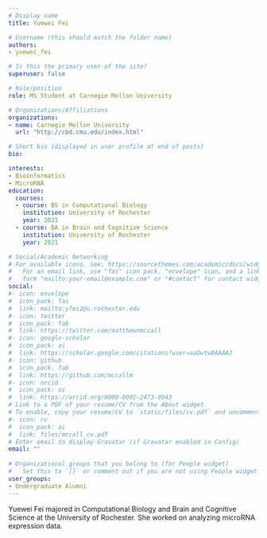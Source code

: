 ```yaml
---
# Display name
title: Yuewei Fei

# Username (this should match the folder name)
authors:
- yuewei_fei

# Is this the primary user of the site?
superuser: false

# Role/position
role: MS Student at Carnegie Mellon University

# Organizations/Affiliations
organizations:
- name: Carnegie Mellon University
  url: "http://cbd.cmu.edu/index.html"

# Short bio (displayed in user profile at end of posts)
bio: 

interests:
- Bioinformatics
- MicroRNA
education:
  courses:
  - course: BS in Computational Biology
    institution: University of Rochester
    year: 2021
  - course: BA in Brain and Cognitive Science
    institution: University of Rochester
    year: 2021

# Social/Academic Networking
# For available icons, see: https://sourcethemes.com/academic/docs/widgets/#icons
#   For an email link, use "fas" icon pack, "envelope" icon, and a link in the
#   form "mailto:your-email@example.com" or "#contact" for contact widget.
social:
#- icon: envelope
#  icon_pack: fas
#  link: mailto:yfei2@u.rochester.edu
#- icon: twitter
#  icon_pack: fab
#  link: https://twitter.com/matthewnmccall
#- icon: google-scholar
#  icon_pack: ai
#  link: https://scholar.google.com/citations?user=aaDwtw0AAAAJ
#- icon: github
#  icon_pack: fab
#  link: https://github.com/mccallm
#- icon: orcid
#  icon_pack: ai
#  link: https://orcid.org/0000-0002-2473-0943
# Link to a PDF of your resume/CV from the About widget.
# To enable, copy your resume/CV to `static/files/cv.pdf` and uncomment the lines below.  
#- icon: cv
#  icon_pack: ai
#  link: files/mccall_cv.pdf
# Enter email to display Gravatar (if Gravatar enabled in Config)
email: ""
  
# Organizational groups that you belong to (for People widget)
#   Set this to `[]` or comment out if you are not using People widget.  
user_groups:
- Undergraduate Alumni
---
```

Yuewei Fei majored in Computational Biology and Brain and Cognitive Science at the University of Rochester. She worked on analyzing microRNA expression data.

